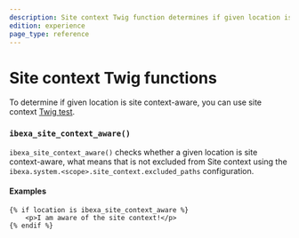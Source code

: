 ```yaml
---
description: Site context Twig function determines if given location is site context-aware.
edition: experience
page_type: reference
---
```


# Site context Twig functions

To determine if given location is site context-aware, you can use site context [Twig test](https://twig.symfony.com/doc/3.x/tests/index.html).

### `ibexa_site_context_aware()`

`ibexa_site_context_aware()` checks whether a given location is site context-aware, what means that is not excluded from Site context using the 
`ibexa.system.<scope>.site_context.excluded_paths` configuration.

#### Examples

``` html+twig
{% if location is ibexa_site_context_aware %}
    <p>I am aware of the site context!</p>
{% endif %}
```